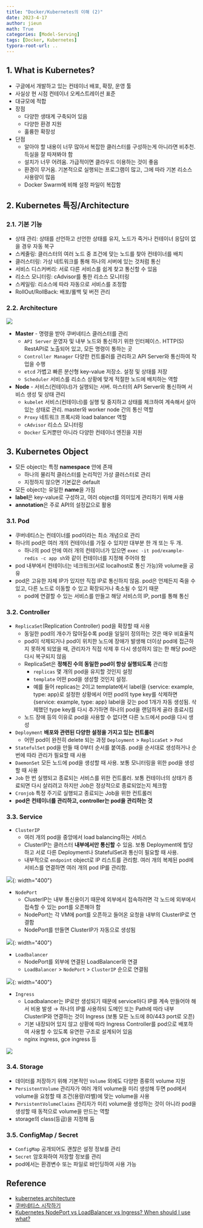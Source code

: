 ```yaml
---
title: "Docker/Kubernetes의 이해 (2)"
date: 2023-4-17
author: jieun
math: True
categories: [Model-Serving]
tags: [Docker, Kubernetes]
typora-root-url: ..
---
```


## 1. What is Kubernetes?

- 구글에서 개발하고 있는 컨테이너 배포, 확장, 운영 툴
- 사실상 현 시점 컨테이너 오케스트레이션 표준
- 대규모에 적합
- 장점
  - 다양한 생태계 구축되어 있음
  - 다양한 환경 지원
  - 훌륭한 확장성
- 단점
  - 알아야 할 내용이 너무 많아서 복잡한 클러스터를 구성하는게 아니라면 비추천. 득실을 잘 따져봐야 함
  - 설치가 너무 어려움. 가급적이면 클라우드 이용하는 것이 좋음
  - 환경이 무거움. 기본적으로 실행되는 프로그램이 많고, 그에 따라 기본 리소스 사용량이 많음
  - Docker Swarm에 비해 설정 파일이 복잡함

## 2. Kubernetes 특징/Architecture

### 2.1. 기본 기능

- 상태 관리: 상태를 선언하고 선언한 상태를 유지, 노드가 죽거나 컨테이너 응답이 없을 경우 자동 복구
- 스케줄링: 클러스터의 여러 노드 중 조건에 맞는 노드를 찾아 컨테이너를 배치
- 클러스터링: 가상 네트워크를 통해 하나의 서버에 있는 것처럼 통신
- 서비스 디스커버리: 서로 다른 서비스를 쉽게 찾고 통신할 수 있음
- 리소스 모니터링: cAdvisor를 통한 리소스 모니터링
- 스케일링: 리소스에 따라 자동으로 서비스를 조정함
- RollOut/RollBack: 배포/롤백 및 버전 관리

### 2.2. Architecture

![](/assets/img/docker/k8s_arch.png)

- **Master** - 명령을 받아 쿠버네티스 클러스터를 관리
  - `API Server` 운영자 및 내부 노드와 통신하기 위한 인터페이스. HTTP(S) RestAPI로 노출되어 있고, 모든 명령이 통하는 곳
  - `Controller Manager` 다양한 컨트롤러를 관리하고 API Server와 통신하여 작업을 수행
  - `etcd` 가볍고 빠른 분산형 key-value 저장소. 설정 및 상태를 저장
  - `Scheduler` 서비스를 리소스 상황에 맞게 적절한 노드에 배치하는 역할
- **Node** - 서비스(컨테이너)가 실행되는 서버. 마스터의 API Server와 통신하며 서비스 생성 및 상태 관리
  - `kubelet` 서비스(컨테이너)를 실행 및 중지하고 상태를 체크하여 계속해서 살아있는 상태로 관리. master와 worker node 간의 통신 역할
  - `Proxy` 네트워크 프록시와 load balancer 역할
  - `cAdvisor` 리소스 모니터링
  - `Docker` 도커뿐만 아니라 다양한 컨테이너 엔진을 지원

## 3. Kubernetes Object

- 모든 object는 특정 **namespace** 안에 존재
  - 하나의 물리적 클러스터를 논리적인 가상 클러스터로 관리
  - 지정하지 않으면 기본값은 default
- 모든 object는 유일한 **name**을 가짐
- **label**은 key-value로 구성하고, 여러 object를 의미있게 관리하기 위해 사용
- **annotation**은 주로 API의 설정값으로 활용

### 3.1. Pod

- 쿠버네티스는 컨테이너를 pod이라는 최소 개념으로 관리
- 하나의 pod은 여러 개의 컨테이너를 가질 수 있지만 대부분 한 개 또는 두 개.
  - 하나의 pod 안에 여러 개의 컨테이너가 있으면 `exec -it pod/example-redis -c app sh`와 같이 컨테이너를 지정해 주어야 함
- pod 내부에서 컨테이너는 네크워크(서로 localhost로 통신 가능)와 volume을 공유
- pod은 고유한 자체 IP가 있지만 직접 IP로 통신하지 않음. pod은 언제든지 죽을 수 있고, 다른 노드로 이동할 수 있고 확장되거나 축소될 수 있기 때문
  - pod에 연결할 수 있는 서비스를 만들고 해당 서비스의 IP, port를 통해 통신

### 3.2. Controller

- `ReplicaSet`(Replication Controller) pod을 확장할 때 사용
  - 동일한 pod의 개수가 많아질수록 pod을 일일이 정의하는 것은 매우 비효율적
  - pod이 삭제되거나 pod이 위치한 노드에 장애가 발생해 더이상 pod에 접근하지 못하게 되었을 때, 관리자가 직접 삭제 후 다시 생성하지 않는 한 해당 pod은 다시 복구되지 않음
  - ReplicaSet은 **정해진 수의 동일한 pod이 항상 실행되도록** 관리함
    - `replicas` 몇 개의 pod을 유지할 것인지 설정
    - `template` 어떤 pod을 생성할 것인지 설정.
    - 예를 들어 replicas는 2이고 template에서 label을 {service: example, type: app}로 설정한 상황에서 어떤 pod의 type key를 삭제하면 {service: example, type: app} label을 갖는 pod 1개가 자동 생성됨. 삭제했던 type key를 다시 추가하면 하나의 pod을 랜덤하게 골라 종료시킴
  - 노드 장애 등의 이유로 pod을 사용할 수 없다면 다른 노드에서 pod을 다시 생성
- `Deployment` **배포와 관련된 다양한 설정을 가지고 있는 컨트롤러**
  - 어떤 pod이 완전히 delete 되는 과정 `Deployment` > `ReplicaSet` > `Pod`
- `StatefulSet` pod을 만들 때 0부터 순서를 붙여줌. pod을 순서대로 생성하거나 순번에 따라 관리가 필요할 때 사용
- `DaemonSet` 모든 노드에 pod을 생성할 때 사용. 보통 모니터링을 위한 pod을 생성할 때 사용
- `Job` 한 번 실행되고 종료되는 서비스를 위한 컨트롤러. 보통 컨테이너의 상태가 종료되면 다시 살리려고 하지만 Job은 정상적으로 종료되었는지 체크함
- `Cronjob` 특정 주기로 실행되고 종료되는 Job을 위한 컨트롤러
- **pod은 컨테이너를 관리하고, controller는 pod을 관리하는 것**

### 3.3. Service

- `ClusterIP`
  - 여러 개의 pod을 중앙에서 load balancing하는 서비스
  - ClusterIP는 클러스터 **내부에서만 통신할** 수 있음. 보통 Deployment에 할당하고 서로 다른 Deployment나 StatefulSet과 통신이 필요할 때 사용.
  - 내부적으로 `endpoint` object로 IP 리스트를 관리함. 여러 개의 복제된 pod에 서비스를 연결하면 여러 개의 pod IP를 관리함.

![](/assets/img/docker/service.png){: width="400"}

- `NodePort`
  - ClusterIP는 내부 통신용이기 때문에 외부에서 접속하려면 각 노드에 외부에서 접속할 수 있는 port를 오픈해야 함
  - NodePort는 각 VM에 port를 오픈하고 들어온 요청을 내부의 ClusterIP로 연결함
  - NodePort를 만들면 ClusterIP가 자동으로 생성됨

![](/assets/img/docker/nodeport.png){: width="400"}

- `Loadbalancer`
  - NodePort를 외부에 연결된 LoadBalancer와 연결
  - `LoadBalancer` > `NodePort` > `ClusterIP` 순으로 연결됨

![](/assets/img/docker/loadbalancer.png){: width="400"}

- `Ingress`
  - Loadbalancer는 IP로만 생성되기 때문에 service마다 IP를 계속 만들어야 해서 비용 발생 → 하나의 IP를 사용하되 도메인 또는 Path에 따라 내부 ClusterIP와 연결하는 것이 Ingress (보통 모든 노드에 80/443 port로 오픈)
  - 기본 내장되어 있지 않고 상황에 따라 Ingress Controller를 pod으로 배포하여 사용할 수 있도록 유연한 구조로 설계되어 있음
  - nginx ingress, gce ingress 등

![](/assets/img/docker/ingress.png)

### 3.4. Storage

- 데이터를 저장하기 위해 기본적인 `Volume` 외에도 다양한 종류의 volume 지원
- `PersistentVolume` 관리자가 여러 개의 volume을 미리 생성해 두면 pod에서 volume을 요청할 때 조건(용량/라벨)에 맞는 volume을 사용
- `PersistentVolumeClaims` 관리자가 미리 volume을 생성하는 것이 아니라 pod을 생성할 때 동적으로 volume을 만드는 역할
- storage의 class(등급)을 지정해 둠

### 3.5. ConfigMap / Secret

- `ConfigMap` 공개되어도 괜찮은 설정 정보를 관리
- `Secret` 암호화하여 저장할 정보를 관리
- pod에서는 환경변수 또는 파일로 바인딩하여 사용 가능

## Reference

- [kubernetes architecture](https://medium.com/@kavishkafernando/exploring-the-kubernetes-architecture-a-foundation-for-modern-application-deployment-f2c0f15d661e)
- [쿠버네티스 시작하기](https://subicura.com/2019/05/19/kubernetes-basic-1.html)
- [Kubernetes NodePort vs LoadBalancer vs Ingress? When should I use what?](https://medium.com/google-cloud/kubernetes-nodeport-vs-loadbalancer-vs-ingress-when-should-i-use-what-922f010849e0)

